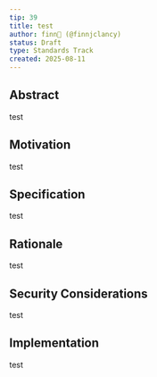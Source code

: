```yaml
---
tip: 39
title: test
author: finn🥛 (@finnjclancy)
status: Draft
type: Standards Track
created: 2025-08-11
---
```


## Abstract

test

## Motivation

test

## Specification

test

## Rationale

test

## Security Considerations

test

## Implementation

test